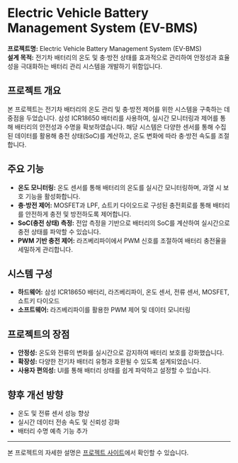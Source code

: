 # Electric Vehicle Battery Management System (EV-BMS)

**프로젝트명:** Electric Vehicle Battery Management System (EV-BMS)  
**설계 목적:** 전기차 배터리의 온도 및 충·방전 상태를 효과적으로 관리하여 안정성과 효율성을 극대화하는 배터리 관리 시스템을 개발하기 위함입니다.

## 프로젝트 개요
본 프로젝트는 전기차 배터리의 온도 관리 및 충·방전 제어를 위한 시스템을 구축하는 데 중점을 두었습니다. 삼성 ICR18650 배터리를 사용하여, 실시간 모니터링과 제어를 통해 배터리의 안전성과 수명을 확보하였습니다. 해당 시스템은 다양한 센서를 통해 수집된 데이터를 활용해 충전 상태(SoC)를 계산하고, 온도 변화에 따라 충·방전 속도를 조절합니다.

## 주요 기능
- **온도 모니터링:** 온도 센서를 통해 배터리의 온도를 실시간 모니터링하며, 과열 시 보호 기능을 활성화합니다.
- **충·방전 제어:** MOSFET과 LPF, 쇼트키 다이오드로 구성된 충전회로를 통해 배터리를 안전하게 충전 및 방전하도록 제어합니다.
- **SoC(충전 상태) 측정:** 전압 측정을 기반으로 배터리의 SoC를 계산하여 실시간으로 충전 상태를 파악할 수 있습니다.
- **PWM 기반 충전 제어:** 라즈베리파이에서 PWM 신호를 조절하여 배터리 충전율을 세밀하게 관리합니다.

## 시스템 구성
- **하드웨어:** 삼성 ICR18650 배터리, 라즈베리파이, 온도 센서, 전류 센서, MOSFET, 쇼트키 다이오드
- **소프트웨어:** 라즈베리파이를 활용한 PWM 제어 및 데이터 모니터링

## 프로젝트의 장점
- **안정성:** 온도와 전류의 변화를 실시간으로 감지하여 배터리 보호를 강화했습니다.
- **확장성:** 다양한 전기차 배터리 유형과 호환될 수 있도록 설계되었습니다.
- **사용자 편의성:** UI를 통해 배터리 상태를 쉽게 파악하고 설정할 수 있습니다.

## 향후 개선 방향
- 온도 및 전류 센서 성능 향상
- 실시간 데이터 전송 속도 및 신뢰성 강화
- 배터리 수명 예측 기능 추가

---

본 프로젝트의 자세한 설명은 [프로젝트 사이트](https://fortex66.tistory.com/15)에서 확인할 수 있습니다.
